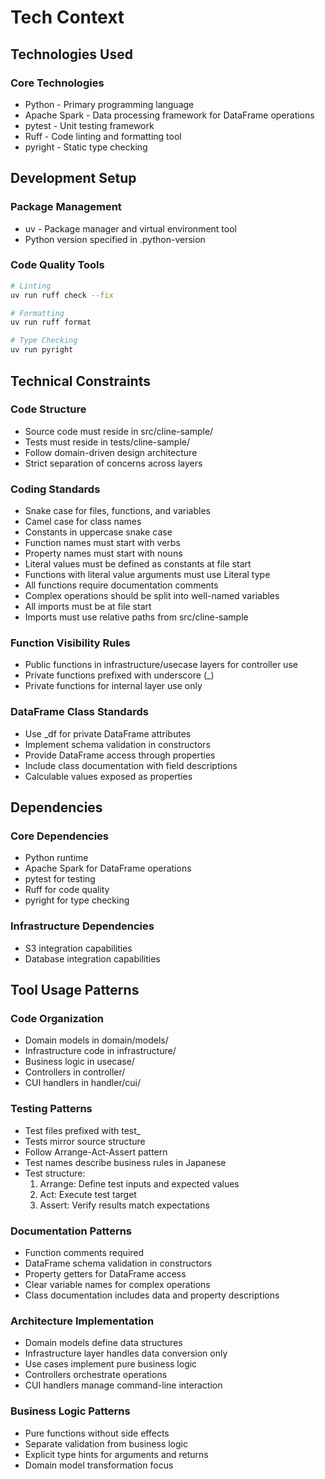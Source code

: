 # Tech Context

## Technologies Used

### Core Technologies
- Python - Primary programming language
- Apache Spark - Data processing framework for DataFrame operations
- pytest - Unit testing framework
- Ruff - Code linting and formatting tool
- pyright - Static type checking

## Development Setup

### Package Management
- uv - Package manager and virtual environment tool
- Python version specified in .python-version

### Code Quality Tools
```bash
# Linting
uv run ruff check --fix

# Formatting
uv run ruff format

# Type Checking
uv run pyright
```

## Technical Constraints

### Code Structure
- Source code must reside in src/cline-sample/
- Tests must reside in tests/cline-sample/
- Follow domain-driven design architecture
- Strict separation of concerns across layers

### Coding Standards
- Snake case for files, functions, and variables
- Camel case for class names
- Constants in uppercase snake case
- Function names must start with verbs
- Property names must start with nouns
- Literal values must be defined as constants at file start
- Functions with literal value arguments must use Literal type
- All functions require documentation comments
- Complex operations should be split into well-named variables
- All imports must be at file start
- Imports must use relative paths from src/cline-sample

### Function Visibility Rules
- Public functions in infrastructure/usecase layers for controller use
- Private functions prefixed with underscore (_)
- Private functions for internal layer use only

### DataFrame Class Standards
- Use _df for private DataFrame attributes
- Implement schema validation in constructors
- Provide DataFrame access through properties
- Include class documentation with field descriptions
- Calculable values exposed as properties

## Dependencies

### Core Dependencies
- Python runtime
- Apache Spark for DataFrame operations
- pytest for testing
- Ruff for code quality
- pyright for type checking

### Infrastructure Dependencies
- S3 integration capabilities
- Database integration capabilities

## Tool Usage Patterns

### Code Organization
- Domain models in domain/models/
- Infrastructure code in infrastructure/
- Business logic in usecase/
- Controllers in controller/
- CUI handlers in handler/cui/

### Testing Patterns
- Test files prefixed with test_
- Tests mirror source structure
- Follow Arrange-Act-Assert pattern
- Test names describe business rules in Japanese
- Test structure:
  1. Arrange: Define test inputs and expected values
  2. Act: Execute test target
  3. Assert: Verify results match expectations

### Documentation Patterns
- Function comments required
- DataFrame schema validation in constructors
- Property getters for DataFrame access
- Clear variable names for complex operations
- Class documentation includes data and property descriptions

### Architecture Implementation
- Domain models define data structures
- Infrastructure layer handles data conversion only
- Use cases implement pure business logic
- Controllers orchestrate operations
- CUI handlers manage command-line interaction

### Business Logic Patterns
- Pure functions without side effects
- Separate validation from business logic
- Explicit type hints for arguments and returns
- Domain model transformation focus
